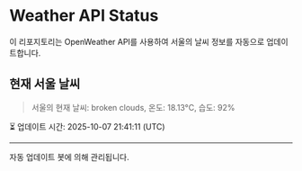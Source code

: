 
# Weather API Status

이 리포지토리는 OpenWeather API를 사용하여 서울의 날씨 정보를 자동으로 업데이트합니다.

## 현재 서울 날씨
> 서울의 현재 날씨: broken clouds, 온도: 18.13°C, 습도: 92%

⏳ 업데이트 시간: 2025-10-07 21:41:11 (UTC)

---
자동 업데이트 봇에 의해 관리됩니다.
